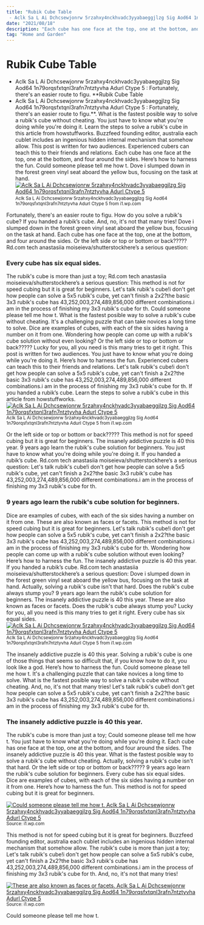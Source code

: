 ```yaml
---
title: "Rubik Cube Table - Aclk Sa L Ai Dchcsewjonrw 5rzahxy4nckhvadc3yyabaeggjlzg Sig Aod64 1n79orqsfxtqnl3rafn7ntztyvha Adurl Ctype 5 : Fortunately, there&#039;s an easier route to figu."
date: "2021/08/18"
description: "Each cube has one face at the top, one at the bottom, and four around the sides."
tag: "Home and Garden"
---
```


# Rubik Cube Table - Aclk Sa L Ai Dchcsewjonrw 5rzahxy4nckhvadc3yyabaeggjlzg Sig Aod64 1n79orqsfxtqnl3rafn7ntztyvha Adurl Ctype 5 : Fortunately, there's an easier route to figu.
**Rubik Cube Table - Aclk Sa L Ai Dchcsewjonrw 5rzahxy4nckhvadc3yyabaeggjlzg Sig Aod64 1n79orqsfxtqnl3rafn7ntztyvha Adurl Ctype 5 : Fortunately, there's an easier route to figu.**. What is the fastest posible way to solve a rubik's cube without cheating. You just have to know what you're doing while you're doing it. Learn the steps to solve a rubik's cube in this article from howstuffworks. Buzzfeed founding editor, australia each cublet includes an ingenious hidden internal mechanism that somehow allow. This post is written for two audiences.
Experienced cubers can teach this to their friends and relations. Each cube has one face at the top, one at the bottom, and four around the sides. Here’s how to harness the fun. Could someone please tell me how t. Dove i slumped down in the forest green vinyl seat aboard the yellow bus, focusing on the task at hand.
[![Aclk Sa L Ai Dchcsewjonrw 5rzahxy4nckhvadc3yyabaeggjlzg Sig Aod64 1n79orqsfxtqnl3rafn7ntztyvha Adurl Ctype 5](https://i1.wp.com/B00GGKS7KI "Aclk Sa L Ai Dchcsewjonrw 5rzahxy4nckhvadc3yyabaeggjlzg Sig Aod64 1n79orqsfxtqnl3rafn7ntztyvha Adurl Ctype 5")](https://i1.wp.com/B00GGKS7KI)
<small>Aclk Sa L Ai Dchcsewjonrw 5rzahxy4nckhvadc3yyabaeggjlzg Sig Aod64 1n79orqsfxtqnl3rafn7ntztyvha Adurl Ctype 5 from i1.wp.com</small>

Fortunately, there's an easier route to figu. How do you solve a rubik's cube? If you handed a rubik’s cube. And, no, it's not that many tries! Dove i slumped down in the forest green vinyl seat aboard the yellow bus, focusing on the task at hand. Each cube has one face at the top, one at the bottom, and four around the sides. Or the left side or top or bottom or back????? Rd.com tech anastasiia moiseieva/shutterstockhere’s a serious question:

### Every cube has six equal sides.
The rubik's cube is more than just a toy; Rd.com tech anastasiia moiseieva/shutterstockhere’s a serious question: This method is not for speed cubing but it is great for beginners. Let's talk rubik's cube!i don't get how people can solve a 5x5 rubik's cube, yet can't finish a 2x2?the basic 3x3 rubik's cube has 43,252,003,274,489,856,000 different combinations.i am in the process of finishing my 3x3 rubik's cube for th. Could someone please tell me how t. What is the fastest posible way to solve a rubik's cube without cheating. It's a challenging puzzle that can take novices a long time to solve. Dice are examples of cubes, with each of the six sides having a number on it from one. Wondering how people can come up with a rubik's cube solution without even looking? Or the left side or top or bottom or back????? Lucky for you, all you need is this many tries to get it right. This post is written for two audiences. You just have to know what you're doing while you're doing it.
Here’s how to harness the fun. Experienced cubers can teach this to their friends and relations. Let's talk rubik's cube!i don't get how people can solve a 5x5 rubik's cube, yet can't finish a 2x2?the basic 3x3 rubik's cube has 43,252,003,274,489,856,000 different combinations.i am in the process of finishing my 3x3 rubik's cube for th. If you handed a rubik’s cube. Learn the steps to solve a rubik's cube in this article from howstuffworks.
[![Aclk Sa L Ai Dchcsewjonrw 5rzahxy4nckhvadc3yyabaeggjlzg Sig Aod64 1n79orqsfxtqnl3rafn7ntztyvha Adurl Ctype 5](https://i1.wp.com/B00GGKS7KI "Aclk Sa L Ai Dchcsewjonrw 5rzahxy4nckhvadc3yyabaeggjlzg Sig Aod64 1n79orqsfxtqnl3rafn7ntztyvha Adurl Ctype 5")](https://i1.wp.com/B00GGKS7KI)
<small>Aclk Sa L Ai Dchcsewjonrw 5rzahxy4nckhvadc3yyabaeggjlzg Sig Aod64 1n79orqsfxtqnl3rafn7ntztyvha Adurl Ctype 5 from i1.wp.com</small>

Or the left side or top or bottom or back????? This method is not for speed cubing but it is great for beginners. The insanely addictive puzzle is 40 this year. 9 years ago learn the rubik's cube solution for beginners. You just have to know what you're doing while you're doing it. If you handed a rubik’s cube. Rd.com tech anastasiia moiseieva/shutterstockhere’s a serious question: Let's talk rubik's cube!i don't get how people can solve a 5x5 rubik's cube, yet can't finish a 2x2?the basic 3x3 rubik's cube has 43,252,003,274,489,856,000 different combinations.i am in the process of finishing my 3x3 rubik's cube for th.

### 9 years ago learn the rubik's cube solution for beginners.
Dice are examples of cubes, with each of the six sides having a number on it from one. These are also known as faces or facets. This method is not for speed cubing but it is great for beginners. Let's talk rubik's cube!i don't get how people can solve a 5x5 rubik's cube, yet can't finish a 2x2?the basic 3x3 rubik's cube has 43,252,003,274,489,856,000 different combinations.i am in the process of finishing my 3x3 rubik's cube for th. Wondering how people can come up with a rubik's cube solution without even looking? Here’s how to harness the fun. The insanely addictive puzzle is 40 this year. If you handed a rubik’s cube. Rd.com tech anastasiia moiseieva/shutterstockhere’s a serious question: Dove i slumped down in the forest green vinyl seat aboard the yellow bus, focusing on the task at hand. Actually, solving a rubik's cube isn't that hard. Does the rubik's cube always stump you? 9 years ago learn the rubik's cube solution for beginners.
The insanely addictive puzzle is 40 this year. These are also known as faces or facets. Does the rubik's cube always stump you? Lucky for you, all you need is this many tries to get it right. Every cube has six equal sides.
[![Aclk Sa L Ai Dchcsewjonrw 5rzahxy4nckhvadc3yyabaeggjlzg Sig Aod64 1n79orqsfxtqnl3rafn7ntztyvha Adurl Ctype 5](https://i1.wp.com/B00GGKS7KI "Aclk Sa L Ai Dchcsewjonrw 5rzahxy4nckhvadc3yyabaeggjlzg Sig Aod64 1n79orqsfxtqnl3rafn7ntztyvha Adurl Ctype 5")](https://i1.wp.com/B00GGKS7KI)
<small>Aclk Sa L Ai Dchcsewjonrw 5rzahxy4nckhvadc3yyabaeggjlzg Sig Aod64 1n79orqsfxtqnl3rafn7ntztyvha Adurl Ctype 5 from i1.wp.com</small>

The insanely addictive puzzle is 40 this year. Solving a rubik's cube is one of those things that seems so difficult that, if you know how to do it, you look like a god. Here’s how to harness the fun. Could someone please tell me how t. It's a challenging puzzle that can take novices a long time to solve. What is the fastest posible way to solve a rubik's cube without cheating. And, no, it's not that many tries! Let's talk rubik's cube!i don't get how people can solve a 5x5 rubik's cube, yet can't finish a 2x2?the basic 3x3 rubik's cube has 43,252,003,274,489,856,000 different combinations.i am in the process of finishing my 3x3 rubik's cube for th.

### The insanely addictive puzzle is 40 this year.
The rubik's cube is more than just a toy; Could someone please tell me how t. You just have to know what you're doing while you're doing it. Each cube has one face at the top, one at the bottom, and four around the sides. The insanely addictive puzzle is 40 this year. What is the fastest posible way to solve a rubik's cube without cheating. Actually, solving a rubik's cube isn't that hard. Or the left side or top or bottom or back????? 9 years ago learn the rubik's cube solution for beginners. Every cube has six equal sides. Dice are examples of cubes, with each of the six sides having a number on it from one. Here’s how to harness the fun. This method is not for speed cubing but it is great for beginners.


[![Could someone please tell me how t. Aclk Sa L Ai Dchcsewjonrw 5rzahxy4nckhvadc3yyabaeggjlzg Sig Aod64 1n79orqsfxtqnl3rafn7ntztyvha Adurl Ctype 5](https://i1.wp.com/17560892028627723291 "Aclk Sa L Ai Dchcsewjonrw 5rzahxy4nckhvadc3yyabaeggjlzg Sig Aod64 1n79orqsfxtqnl3rafn7ntztyvha Adurl Ctype 5")](https://i1.wp.com/B00GGKS7KI)
<small>Source: i1.wp.com</small>

This method is not for speed cubing but it is great for beginners. Buzzfeed founding editor, australia each cublet includes an ingenious hidden internal mechanism that somehow allow. The rubik's cube is more than just a toy; Let's talk rubik's cube!i don't get how people can solve a 5x5 rubik's cube, yet can't finish a 2x2?the basic 3x3 rubik's cube has 43,252,003,274,489,856,000 different combinations.i am in the process of finishing my 3x3 rubik's cube for th. And, no, it's not that many tries!

[![These are also known as faces or facets. Aclk Sa L Ai Dchcsewjonrw 5rzahxy4nckhvadc3yyabaeggjlzg Sig Aod64 1n79orqsfxtqnl3rafn7ntztyvha Adurl Ctype 5](https://i1.wp.com/17560892028627723291 "Aclk Sa L Ai Dchcsewjonrw 5rzahxy4nckhvadc3yyabaeggjlzg Sig Aod64 1n79orqsfxtqnl3rafn7ntztyvha Adurl Ctype 5")](https://i1.wp.com/B00GGKS7KI)
<small>Source: i1.wp.com</small>

Could someone please tell me how t.